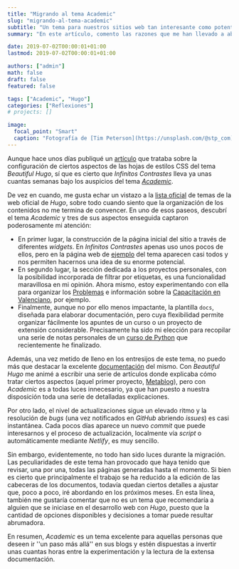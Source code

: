 ```yaml
---
title: "Migrando al tema Academic"
slug: "migrando-al-tema-academic"
subtitle: "Un tema para nuestros sitios web tan interesante como potente"
summary: "En este artículo, comento las razones que me han llevado a abandonar el tema Beautiful Hugo en favor de Academic."

date: 2019-07-02T00:00:01+01:00
lastmod: 2019-07-02T00:00:01+01:00

authors: ["admin"]
math: false
draft: false
featured: false

tags: ["Academic", "Hugo"]
categories: ["Reflexiones"]
# projects: []

image:
  focal_point: "Smart"
  caption: "Fotografía de [Tim Peterson](https://unsplash.com/@stp_com), disponible en [Unsplash](https://unsplash.com/photos/daevrPHoYRg)."
---
```


Aunque hace unos días publiqué un [artículo](/2019/06/01/unos-cambios-rapidos-a-las-plantillas/) que trataba sobre la configuración de ciertos aspectos de las hojas de estilos CSS del tema *Beautiful Hugo*, sí que es cierto que *Infinitos Contrastes* lleva ya unas cuantas semanas bajo los auspicios del tema [*Academic*](https://sourcethemes.com/academic/).

De vez en cuando, me gusta echar un vistazo a la [lista oficial](https://themes.gohugo.io/) de temas de la web oficial de *Hugo*, sobre todo cuando siento que la organización de los contenidos no me termina de convencer. En uno de esos paseos, descubrí el tema *Academic* y tres de sus aspectos enseguida captaron poderosamente mi atención:

- En primer lugar, la construcción de la página inicial del sitio a través de diferentes *widgets*. En *Infinitos Contrastes* apenas uso unos pocos de ellos, pero en la página web de [ejemplo](https://academic-demo.netlify.com/) del tema aparecen casi todos y nos permiten hacernos una idea de su enorme potencial.
- En segundo lugar, la sección dedicada a los proyectos personales, con la posibilidad incorporada de filtrar por etiquetas, es una funcionalidad maravillosa en mi opinión. Ahora mismo, estoy experimentando con ella para organizar los [Problemas](/proyecto/problemas/) e información sobre la [Capacitación en Valenciano](/proyecto/capacitacion/), por ejemplo.
- Finalmente, aunque no por ello menos impactante, la plantilla `docs`, diseñada para elaborar documentación, pero cuya flexibilidad permite organizar fácilmente los apuntes de un curso o un proyecto de extensión considerable. Precisamente ha sido mi elección para recopilar una serie de notas personales de un [curso de Python](/courses/python-basic/) que recientemente he finalizado.

Además, una vez metido de lleno en los entresijos de este tema, no puedo más que destacar la excelente [documentación](https://sourcethemes.com/academic/docs/) del mismo. Con *Beautiful Hugo* me animé a escribir una serie de artículos donde explicaba cómo tratar ciertos aspectos (aquel primer proyecto, [Metablog](/proyecto/metablog/)), pero con *Academic* es a todas luces innecesario, ya que han puesto a nuestra disposición toda una serie de detalladas explicaciones. 

Por otro lado, el nivel de actualizaciones sigue un elevado ritmo y la resolución de *bugs* (una vez notificados en *GitHub* abriendo *issues*) es casi instantánea. Cada pocos días aparece un nuevo *commit* que puede interesarnos y el proceso de actualización, localmente vía *script* o automáticamente mediante *Netlify*, es muy sencillo.

Sin embargo, evidentemente, no todo han sido luces durante la migración. Las peculiaridades de este tema han provocado que haya tenido que revisar, una por una, todas las páginas generadas hasta el momento. Si bien es cierto que principalmente el trabajo se ha reducido a la edición de las cabeceras de los documentos, todavía quedan ciertos detalles a ajustar que, poco a poco, iré abordando en los próximos meses. En esta línea, también me gustaría comentar que no es un tema que recomendaría a alguien que se iniciase en el desarrollo web con *Hugo*, puesto que la cantidad de opciones disponibles y decisiones a tomar puede resultar abrumadora.

En resumen, *Academic* es un tema excelente para aquellas personas que deseen ir ''un paso más allá'' en sus blogs y estén dispuestas a invertir unas cuantas horas entre la experimentación y la lectura de la extensa documentación.
